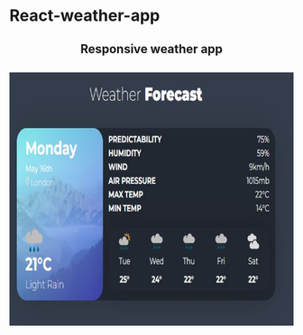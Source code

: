 # React-weather-app
<div id="header" align="center">
<h2> Responsive weather app<h2/>
<img src="weatherapp.JPG" alt="weatherapp"  width="750" height="450"/>
<p async await, React, Hooks, pass props, pass functions as props, propTypes./>
 </div> 
